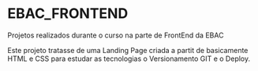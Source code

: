 # EBAC_FRONTEND
Projetos realizados durante o curso na parte de FrontEnd da EBAC

Este projeto tratasse de uma Landing Page criada a partit de basicamente HTML e CSS para estudar as tecnologias o Versionamento GIT e o Deploy.
